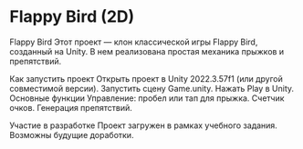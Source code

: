 # Flappy Bird (2D)

Flappy Bird
Этот проект — клон классической игры Flappy Bird, созданный на Unity. В нем реализована простая механика прыжков и препятствий.

Как запустить проект
Открыть проект в Unity 2022.3.57f1 (или другой совместимой версии).
Запустить сцену Game.unity.
Нажать Play в Unity.
Основные функции
 Управление: пробел или тап для прыжка.
 Счетчик очков.
 Генерация препятствий.

Участие в разработке
Проект загружен в рамках учебного задания. Возможны будущие доработки.

